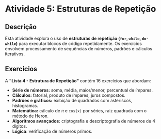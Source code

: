 # Atividade 5: Estruturas de Repetição

## Descrição

Esta atividade explora o uso de **estruturas de repetição (`for`, `while`, `do-while`)** para executar blocos de código repetidamente. Os exercícios envolvem processamento de sequências de números, padrões e cálculos iterativos.

## Exercícios

A **"Lista 4 - Estrutura de Repetição"** contém 16 exercícios que abordam:

- **Série de números:** soma, média, maior/menor, percentual de ímpares.
- **Cálculos:** fatorial, produto de ímpares, juros compostos.
- **Padrões e gráficos:** exibição de quadrados com asteriscos, histogramas.
- **Matemática:** cálculo de $\pi$ e `cos(x)` por séries, raiz quadrada com o método de Heron.
- **Algoritmos avançados:** criptografia e descriptografia de números de 4 dígitos.
- **Lógica:** verificação de números primos.
